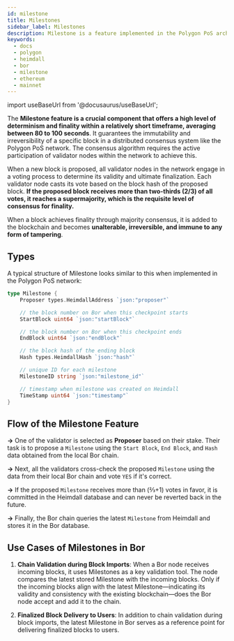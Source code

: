 ```yaml
---
id: milestone
title: Milestones
sidebar_label: Milestones
description: Milestone is a feature implemented in the Polygon PoS architecture to improve the deterministic finality time for the blockchain.
keywords:
  - docs
  - polygon
  - heimdall
  - bor
  - milestone
  - ethereum
  - mainnet
---
```


import useBaseUrl from '@docusaurus/useBaseUrl';

The **Milestone feature is a crucial component that offers a high level of determinism and finality within a relatively short timeframe, averaging between 80 to 100 seconds**. It guarantees the immutability and irreversibility of a specific block in a distributed consensus system like the Polygon PoS network. The consensus algorithm requires the active participation of validator nodes within the network to achieve this.

When a new block is proposed, all validator nodes in the network engage in a voting process to determine its validity and ultimate finalization. Each validator node casts its vote based on the block hash of the proposed block. **If the proposed block receives more than two-thirds (2/3) of all votes, it reaches a supermajority, which is the requisite level of consensus for finality.**

When a block achieves finality through majority consensus, it is added to the blockchain and becomes **unalterable, irreversible, and immune to any form of tampering**.

## Types

A typical structure of Milestone looks similar to this when implemented in the Polygon PoS network:

```go
type Milestone {
    Proposer types.HeimdallAddress `json:"proposer"`

    // the block number on Bor when this checkpoint starts
    StartBlock uint64 `json:"startBlock"`

    // the block number on Bor when this checkpoint ends
    EndBlock uint64 `json:"endBlock"`

    // the block hash of the ending block
    Hash types.HeimdallHash `json:"hash"`

    // unique ID for each milestone
	MilestoneID string `json:"milestone_id"`

	// timestamp when milestone was created on Heimdall
    TimeStamp uint64 `json:"timestamp"`
}
```

## Flow of the Milestone Feature

**&rarr;** One of the validator is selected as **Proposer** based on their stake. Their task is to propose a `Milestone` using the `Start Block`, `End Block`, and `Hash` data obtained from the local Bor chain.

**&rarr;** Next, all the validators cross-check the proposed `Milestone` using the data from their local Bor chain and vote `YES` if it's correct.

**&rarr;** If the proposed `Milestone` receives more than (⅔+1) votes in favor, it is committed in the Heimdall database and can never be reverted back in the future.

**&rarr;** Finally, the Bor chain queries the latest `Milestone` from Heimdall and stores it in the Bor database.

## Use Cases of Milestones in Bor

1. **Chain Validation during Block Imports**: When a Bor node receives incoming blocks, it uses Milestones as a key validation tool. The node compares the latest stored Milestone with the incoming blocks. Only if the incoming blocks align with the latest Milestone—indicating its validity and consistency with the existing blockchain—does the Bor node accept and add it to the chain.

2. **Finalized Block Delivery to Users**: In addition to chain validation during block imports, the latest Milestone in Bor serves as a reference point for delivering finalized blocks to users.
